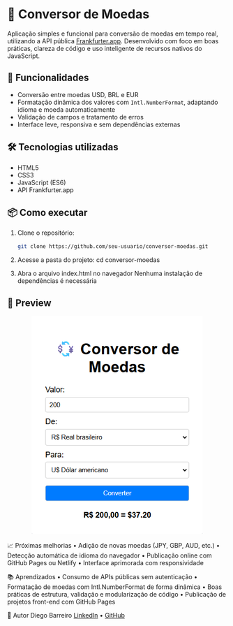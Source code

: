# 💱 Conversor de Moedas

Aplicação simples e funcional para conversão de moedas em tempo real, utilizando a API pública <a href="https://www.frankfurter.dev">Frankfurter.app</a>. Desenvolvido com foco em boas práticas, clareza de código e uso inteligente de recursos nativos do JavaScript.

## 🚀 Funcionalidades

- Conversão entre moedas USD, BRL e EUR
- Formatação dinâmica dos valores com `Intl.NumberFormat`, adaptando idioma e moeda automaticamente
- Validação de campos e tratamento de erros
- Interface leve, responsiva e sem dependências externas

## 🛠️ Tecnologias utilizadas

- HTML5
- CSS3
- JavaScript (ES6)
- API Frankfurter.app

## 📦 Como executar

1. Clone o repositório:
    ```bash
    git clone https://github.com/seu-usuario/conversor-moedas.git

2. Acesse a pasta do projeto:
    cd conversor-moedas

3. Abra o arquivo index.html no navegador
    Nenhuma instalação de dependências é necessária

## 📸 Preview

<p align="center">
  <img src="preview.png" alt="preview do projeto" />
</p>

📈 Próximas melhorias
• 	Adição de novas moedas (JPY, GBP, AUD, etc.)
• 	Detecção automática de idioma do navegador
• 	Publicação online com GitHub Pages ou Netlify
• 	Interface aprimorada com responsividade

📚 Aprendizados
• 	Consumo de APIs públicas sem autenticação
• 	Formatação de moedas com Intl.NumberFormat de forma dinâmica
• 	Boas práticas de estrutura, validação e modularização de código
• 	Publicação de projetos front-end com GitHub Pages

📌 Autor
Diego Barreiro
<a href="https://www.linkedin.com/in/diegobarreiro-dev/" target="_blank">LinkedIn</a>
 • <a href="https://github.com/diego-barreiro" target="_blank">GitHub</a>